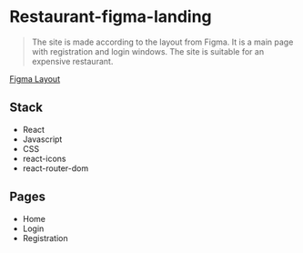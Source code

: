 # Restaurant-figma-landing

> The site is made according to the layout from Figma. It is a main page with registration and login windows. The site is suitable for an expensive restaurant.

[Figma Layout](https://www.figma.com/file/81UEfWLDewtoCqhCU6Pr1C/Gericht-%7C-Best-Free-WordPress-theme-for-Restaurant-(Community)?node-id=8-2&t=B8TwYOFW6rjyqpX4-0 "figma")

## Stack
- React
- Javascript
- CSS
- react-icons
- react-router-dom

## Pages

- Home
- Login
- Registration